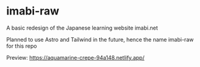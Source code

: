 # imabi-raw

A basic redesign of the Japanese learning website imabi.net

Planned to use Astro and Tailwind in the future, hence the name imabi-raw for this repo

Preview: https://aquamarine-crepe-94a148.netlify.app/
